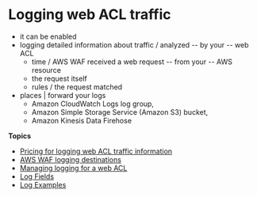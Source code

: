 # Logging web ACL traffic<a name="logging"></a>

* it can be enabled
* logging detailed information about traffic / analyzed -- by your -- web ACL
  * time / AWS WAF received a web request -- from your -- AWS resource
  * the request itself
  * rules / the request matched
* places | forward your logs
  * Amazon CloudWatch Logs log group,
  * Amazon Simple Storage Service \(Amazon S3\) bucket,
  * Amazon Kinesis Data Firehose

**Topics**
+ [Pricing for logging web ACL traffic information](logging-pricing.md)
+ [AWS WAF logging destinations](logging-destinations.md)
+ [Managing logging for a web ACL](logging-management.md)
+ [Log Fields](logging-fields.md)
+ [Log Examples](logging-examples.md)